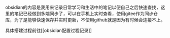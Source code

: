 obsidian的内容是我用来记录日常学习和生活中的笔记以便自己之后快速查找，这里的笔记已经做到多端同步了，可以在手机上实时查看，使用gitee作为同步仓库，为了是能够快速保存并实时更新，不使用github就是因为有时候会连接不上。

具体搭建过程前往[[obsidian配置过程记录]]
